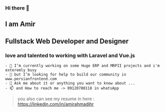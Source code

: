 ### Hi there 👋
## I am Amir

## Fullstack Web Developer and Designer 
### love and talented to working with Laravel and Vue.js

```
- 🔭 I’m currently working on some Huge ERP and MRPII projects and i'm exteremly busy
- 🤔 but I’m looking for help to build our community in www.persianfrontend.com
- 💬 Ask me about it or anything you want to know about ...
- 📫 and How to reach me -> 09120780118 in whatsApp
```

> you also can see my resume in here : 
> https://linkedin.com/in/amirahmadihr
<!--
**amirahmadihr/amirahmadihr** is a ✨ _special_ ✨ repository because its `README.md` (this file) appears on your GitHub profile.

Here are some ideas to get you started:

- 🔭 I’m currently working on ...
- 🌱 I’m currently learning ...
- 👯 I’m looking to collaborate on ...
- 🤔 I’m looking for help with ...
- 💬 Ask me about ...
- 📫 How to reach me: ...
- 😄 Pronouns: ...
- ⚡ Fun fact: ...
-->

